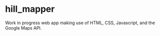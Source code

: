# hill_mapper

Work in progress web app making use of HTML, CSS, Javascript, and the Google Maps API.
